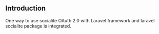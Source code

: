 ## Introduction

One way to use socialite OAuth 2.0 with Laravel framework and laravel socialite package is integrated.
